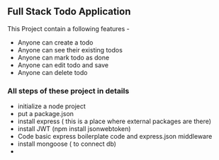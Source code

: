 ## Full Stack Todo Application 
This Project contain a following features -

- Anyone can create a todo
- Anyone can see their existing todos
- Anyone can mark todo as done
- Anyone can edit todo and save
- Anyone can delete todo


### All steps of these project in details

- initialize a node project
- put a package.json
- install express ( this is a place where external packages are there)
- install JWT (npm install jsonwebtoken)
- Code basic express boilerplate code and express.json middleware
- install mongoose ( to connect db)
- 



















